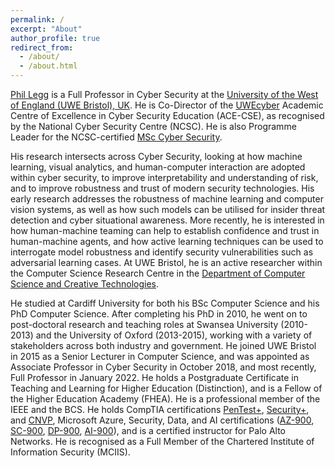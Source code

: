 ```yaml
---
permalink: /
excerpt: "About"
author_profile: true
redirect_from: 
  - /about/
  - /about.html
---
```


[Phil Legg](https://people.uwe.ac.uk/Person/PhilLegg) is a Full Professor in Cyber Security at the [University of the West of England (UWE Bristol), UK](https://www.uwe.ac.uk/). He is Co-Director of the [UWEcyber](http://www.cems.uwe.ac.uk/~pa-legg/uwecyber/) Academic Centre of Excellence in Cyber Security Education (ACE-CSE), as recognised by the National Cyber Security Centre (NCSC). He is also Programme Leader for the NCSC-certified [MSc Cyber Security](https://courses.uwe.ac.uk/I9001/cyber-security).

His research intersects across Cyber Security, looking at how machine learning, visual analytics, and human-computer interaction are adopted within cyber security, to improve interpretability and understanding of risk, and to improve robustness and trust of modern security technologies. His early research addresses the robustness of machine learning and computer vision systems, as well as how such models can be utilised for insider threat detection and cyber situational awareness. More recently, he is interested in how human-machine teaming can help to establish confidence and trust in human-machine agents, and how active learning techniques can be used to interrogate model robustness and identify security vulnerabilities such as adversarial learning cases. At UWE Bristol, he is an active researcher within the Computer Science Research Centre in the [Department of Computer Science and Creative Technologies](https://www1.uwe.ac.uk/et/csct.aspx).

He studied at Cardiff University for both his BSc Computer Science and his PhD Computer Science. After completing his PhD in 2010, he went on to post-doctoral research and teaching roles at Swansea University (2010-2013) and the University of Oxford (2013-2015), working with a variety of stakeholders across both industry and government. He joined UWE Bristol in 2015 as a Senior Lecturer in Computer Science, and was appointed as Associate Professor in Cyber Security in October 2018, and most recently, Full Professor in January 2022. He holds a Postgraduate Certificate in Teaching and Learning for Higher Education (Distinction), and is a Fellow of the Higher Education Academy (FHEA). He is a professional member of the IEEE and the BCS. He holds CompTIA certifications [PenTest+](https://www.credly.com/badges/d51aeacb-72ab-4d22-8481-4800e1daf912/public_url), [Security+](https://www.credly.com/badges/e2796092-2196-4777-a770-aee25cf68b0a/public_url), and [CNVP](https://www.credly.com/badges/127c77b0-4630-4a45-8fab-3b50693dd7d6/public_url), Microsoft Azure, Security, Data, and AI certifications ([AZ-900](https://www.credly.com/badges/1f4e81fd-d8d8-490a-84f1-e1db736ad533/public_url), [SC-900](https://www.credly.com/badges/52101c96-e767-4cdd-bc1e-bab49e3afb51/public_url), [DP-900](https://www.credly.com/badges/0c345f09-2810-422c-8605-fbbdaa2d70ea/public_url), [AI-900](https://www.credly.com/badges/d517f0c0-a43a-4070-9a0d-fa5a0cceb179/public_url)), and is a certified instructor for Palo Alto Networks. He is recognised as a Full Member of the Chartered Institute of Information Security (MCIIS).
